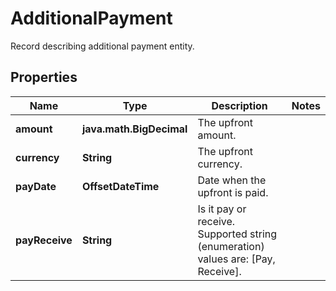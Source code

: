 

# AdditionalPayment

Record describing additional payment entity.

## Properties

| Name | Type | Description | Notes |
|------------ | ------------- | ------------- | -------------|
|**amount** | **java.math.BigDecimal** | The upfront amount. |  |
|**currency** | **String** | The upfront currency. |  |
|**payDate** | **OffsetDateTime** | Date when the upfront is paid. |  |
|**payReceive** | **String** | Is it pay or receive.    Supported string (enumeration) values are: [Pay, Receive]. |  |



